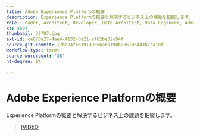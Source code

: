 ```yaml
---
title: Adobe Experience Platformの概要
description: Experience Platformの概要と解決するビジネス上の課題を把握します。
role: Leader, Architect, Developer, Data Architect, Data Engineer, Admin, User
kt: 4804
thumbnail: 32797.jpg
exl-id: ce870a27-4ae4-4132-8e21-ef82be32c94f
source-git-commit: 17be24fe619139056a69190b98610644387ca18f
workflow-type: tm+mt
source-wordcount: '38'
ht-degree: 0%

---
```


# Adobe Experience Platformの概要

Experience Platformの概要と解決するビジネス上の課題を把握します。

>[!VIDEO](https://video.tv.adobe.com/v/32797?quality=12&learn=on)


